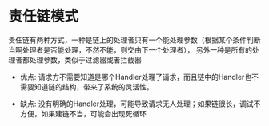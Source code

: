 # 责任链模式

责任链有两种方式，一种是链上的处理者只有一个能处理参数（根据某个条件判断当啊处理者是否能处理，不然不能，则交由下一个处理者），
另外一种是所有的处理者都处理参数，类似于过滤器或者拦截器

- 优点: 请求方不需要知道是哪个Handler处理了请求，而且链中的Handler也不需要知道链的结构，带来了系统的灵活性。

- 缺点: 没有明确的Handler处理，可能导致请求无人处理；如果链很长，调试不方便，如果建链不当，可能会出现死循环